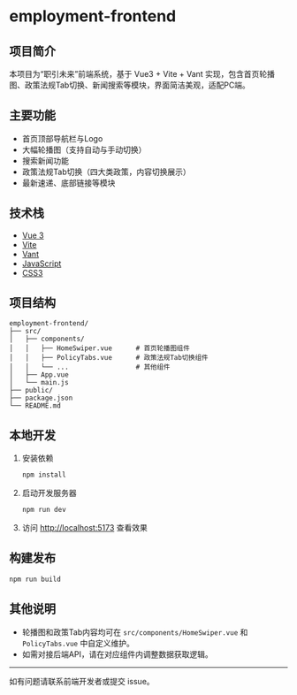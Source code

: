 # employment-frontend

## 项目简介

本项目为“职引未来”前端系统，基于 Vue3 + Vite + Vant 实现，包含首页轮播图、政策法规Tab切换、新闻搜索等模块，界面简洁美观，适配PC端。

## 主要功能

- 首页顶部导航栏与Logo
- 大幅轮播图（支持自动与手动切换）
- 搜索新闻功能
- 政策法规Tab切换（四大类政策，内容切换展示）
- 最新速递、底部链接等模块

## 技术栈

- [Vue 3](https://vuejs.org/)
- [Vite](https://vitejs.dev/)
- [Vant](https://vant-ui.github.io/vant/#/zh-CN/)
- [JavaScript](https://developer.mozilla.org/zh-CN/docs/Web/JavaScript)
- [CSS3](https://developer.mozilla.org/zh-CN/docs/Web/CSS)

## 项目结构

```
employment-frontend/
├── src/
│   ├── components/
│   │   ├── HomeSwiper.vue      # 首页轮播图组件
│   │   ├── PolicyTabs.vue      # 政策法规Tab切换组件
│   │   └── ...                 # 其他组件
│   ├── App.vue
│   └── main.js
├── public/
├── package.json
└── README.md
```

## 本地开发

1. 安装依赖

   ```bash
   npm install
   ```

2. 启动开发服务器

   ```bash
   npm run dev
   ```

3. 访问 [http://localhost:5173](http://localhost:5173) 查看效果

## 构建发布

```bash
npm run build
```

## 其他说明

- 轮播图和政策Tab内容均可在 `src/components/HomeSwiper.vue` 和 `PolicyTabs.vue` 中自定义维护。
- 如需对接后端API，请在对应组件内调整数据获取逻辑。

---

如有问题请联系前端开发者或提交 issue。
